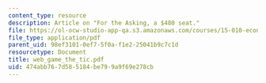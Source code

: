 ```yaml
---
content_type: resource
description: Article on "For the Asking, a $480 seat."
file: https://ol-ocw-studio-app-qa.s3.amazonaws.com/courses/15-010-economic-analysis-for-business-decisions-fall-2004/474abb767d585184be799a9f69e278cb_web_game_the_tic.pdf
file_type: application/pdf
parent_uid: 98ef3101-0ef7-5f0a-f1e2-25041b9c7c1d
resourcetype: Document
title: web_game_the_tic.pdf
uid: 474abb76-7d58-5184-be79-9a9f69e278cb
---
```

